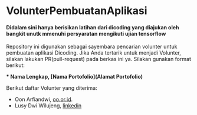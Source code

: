 # VolunterPembuatanAplikasi

#### Didalam sini hanya berisikan latihan dari dicoding yang diajukan oleh bangkit unutk mmenuhi persyaratan mengikuti ujian tensorflow

Repository ini digunakan sebagai sayembara pencarian volunter untuk pembuatan aplikasi Dicoding. Jika Anda tertarik untuk menjadi Volunter, silakan lakukan PR(pull-request) pada berkas ini ya. Silakan gunakan format berikut:


**\* Nama Lengkap, [Nama Portofolio](Alamat Portofolio)**


Berikut daftar Volunter yang diterima:

* Oon Arfiandwi, [oo.or.id](https://oo.or.id).
* Lusy Dwi Wilujeng, [linkedin](www.linkedin.com)
